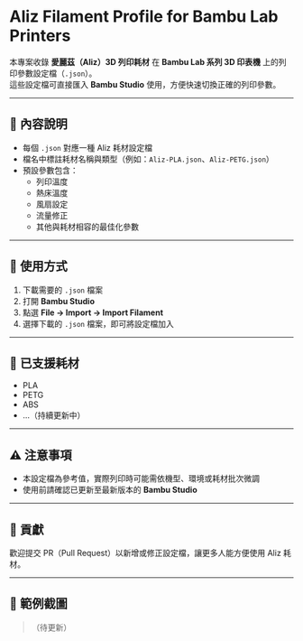 # Aliz Filament Profile for Bambu Lab Printers

本專案收錄 **愛麗茲（Aliz）3D 列印耗材** 在 **Bambu Lab 系列 3D 印表機** 上的列印參數設定檔（`.json`）。  
這些設定檔可直接匯入 **Bambu Studio** 使用，方便快速切換正確的列印參數。  

---

## 📂 內容說明
- 每個 `.json` 對應一種 Aliz 耗材設定檔  
- 檔名中標註耗材名稱與類型（例如：`Aliz-PLA.json`、`Aliz-PETG.json`）  
- 預設參數包含：  
  - 列印溫度  
  - 熱床溫度  
  - 風扇設定  
  - 流量修正  
  - 其他與耗材相容的最佳化參數  

---

## 🚀 使用方式
1. 下載需要的 `.json` 檔案  
2. 打開 **Bambu Studio**  
3. 點選 **File → Import → Import Filament**  
4. 選擇下載的 `.json` 檔案，即可將設定檔加入  

---

## 🧵 已支援耗材
- PLA  
- PETG  
- ABS  
- …（持續更新中）  

---

## ⚠️ 注意事項
- 本設定檔為參考值，實際列印時可能需依機型、環境或耗材批次微調  
- 使用前請確認已更新至最新版本的 **Bambu Studio**  

---

## 🤝 貢獻
歡迎提交 PR（Pull Request）以新增或修正設定檔，讓更多人能方便使用 Aliz 耗材。  

---

## 📸 範例截圖
> （待更新）
